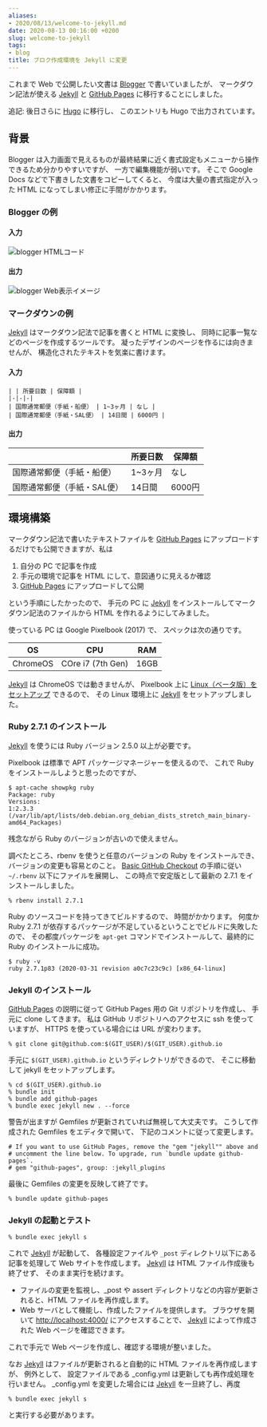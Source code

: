 ```yaml
---
aliases:
- 2020/08/13/welcome-to-jekyll.md
date: 2020-08-13 00:16:00 +0200
slug: welcome-to-jekyll
tags:
- blog
title: ブロク作成環境を Jekyll に変更
---
```

これまで Web で公開したい文書は [Blogger] で書いていましたが、
マークダウン記法が使える [Jekyll] と [GitHub Pages] に移行することにしました。

追記: 後日さらに [Hugo](https://gohugo.io) に移行し、
このエントリも Hugo で出力されています。

## 背景

Blogger は入力画面で見えるものが最終結果に近く書式設定もメニューから操作できるため分かりやすいですが、
一方で編集機能が弱いです。
そこで Google Docs などで下書きした文書をコピーしてくると、
今度は大量の書式指定が入った HTML になってしまい修正に手間がかかります。

### Blogger の例

#### 入力
![blogger HTMLコード](/assets/2020/08/13/blogger_garbage_tags.png)

#### 出力
![blogger Web表示イメージ](/assets/2020/08/13/blogger_screenshot.png)

### マークダウンの例

[Jekyll] はマークダウン記法で記事を書くと HTML に変換し、
同時に記事一覧などのページを作成するツールです。
凝ったデザインのページを作るには向きませんが、
構造化されたテキストを気楽に書けます。


#### 入力

```
| | 所要日数 | 保障額 |
|-|-|-|
| 国際通常郵便（手紙・船便） | 1~3ヶ月 | なし |
| 国際通常郵便（手紙・SAL便） | 14日間 | 6000円 |
```

#### 出力

| | 所要日数 | 保障額 |
|-|-|-|
| 国際通常郵便（手紙・船便） | 1~3ヶ月 | なし |
| 国際通常郵便（手紙・SAL便） | 14日間 | 6000円 |

## 環境構築

マークダウン記法で書いたテキストファイルを [GitHub Pages] にアップロードするだけでも公開できますが、私は

1. 自分の PC で記事を作成
1. 手元の環境で記事を HTML にして、意図通りに見えるか確認
1. [GitHub Pages] にアップロードして公開

という手順にしたかったので、
手元の PC に [Jekyll] をインストールしてマークダウン記法のファイルから HTML を作れるようにしてみました。

使っている PC は Google Pixelbook (2017) で、
スペックは次の通りです。

| OS | CPU | RAM |
| - | - | - |
| ChromeOS | COre i7 (7th Gen) | 16GB |

[Jekyll] は ChromeOS では動きませんが、
Pixelbook 上に [Linux（ベータ版）をセットアップ](https://support.google.com/chromebook/answer/9145439) できるので、
その Linux 環境上に [Jekyll] をセットアップしました。

### Ruby 2.7.1 のインストール

[Jekyll] を使うには Ruby バージョン 2.5.0 以上が必要です。

Pixelbook は標準で APT パッケージマネージャーを使えるので、
これで Ruby をインストールしようと思ったのですが、

```
$ apt-cache showpkg ruby
Package: ruby
Versions:
1:2.3.3 (/var/lib/apt/lists/deb.debian.org_debian_dists_stretch_main_binary-amd64_Packages)
```

残念ながら Ruby のバージョンが古いので使えません。

調べたところ、rbenv を使うと任意のバージョンの Ruby をインストールでき、
バージョンの変更も容易とのこと。
[Basic GitHub Checkout](https://github.com/rbenv/rbenv#basic-github-checkout) の手順に従い `~/.rbenv` 以下にファイルを展開し、
この時点で安定版として最新の 2.7.1 をインストールしました。

```
% rbenv install 2.7.1
```

Ruby のソースコードを持ってきてビルドするので、
時間がかかります。
何度か Ruby 2.7.1 が依存するパッケージが不足しているということでビルドに失敗したので、
その都度パッケージを `apt-get` コマンドでインストールして、最終的に Ruby のインストールに成功。

```
$ ruby -v
ruby 2.7.1p83 (2020-03-31 revision a0c7c23c9c) [x86_64-linux]
```

### Jekyll のインストール

[GitHub Pages] の説明に従って GitHub Pages 用の Git リポジトリを作成し、
手元に clone してきます。
私は GitHub リポジトリへのアクセスに ssh を使っていますが、
HTTPS を使っている場合には URL が変わります。

```
% git clone git@github.com:$(GIT_USER)/$(GIT_USER).github.io
```

手元に `$(GIT_USER).github.io` というディレクトリができるので、
そこに移動して jekyll をセットアップします。

```
% cd $(GIT_USER).github.io
% bundle init
% bundle add github-pages
% bundle exec jekyll new . --force
```

警告が出ますが Gemfiles が更新されていれば無視して大丈夫です。
こうして作成された Gemfiles をエディタで開いて、
下記のコメントに従って変更します。

```
# If you want to use GitHub Pages, remove the "gem "jekyll"" above and
# uncomment the line below. To upgrade, run `bundle update github-pages`.
# gem "github-pages", group: :jekyll_plugins
```

最後に Gemfiles の変更を反映して終了です。

```
% bundle update github-pages
```

### Jekyll の起動とテスト

```
% bundle exec jekyll s
```

これで [Jekyll] が起動して、
各種設定ファイルや `_post` ディレクトリ以下にある記事を処理して Web サイトを作成します。
[Jekyll] は HTML ファイル作成後も終了せず、
そのまま実行を続けます。

* ファイルの変更を監視し、\_post や assert ディレクトリなどの内容が更新されると、HTML ファイルを再作成します。
* Web サーバとして機能し、作成したファイルを提供します。
ブラウザを開いて [http://localhost:4000/](http://localhost:4000/) にアクセスすることで、
[Jekyll] によって作成された Web ページを確認できます。

これで手元で Web ページを作成し、確認する環境が整いました。

なお [Jekyll] はファイルが更新されると自動的に HTML ファイルを再作成しますが、
例外として、
設定ファイルである _config.yml は更新しても再作成処理を行いません。
_config.yml を変更した場合には [Jekyll] を一旦終了し、再度

`% bundle exec jekyll s`

と実行する必要があります。

[Blogger]: https://www.blogger.com/
[Jekyll]: https://jekyllrb.com/
[GitHub Pages]: http://pages.github.com/

